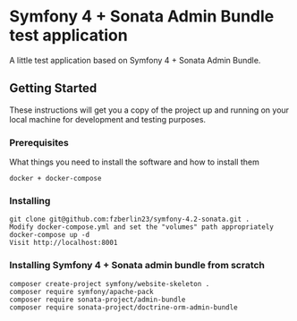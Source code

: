 # Symfony 4 + Sonata Admin Bundle test application

A little test application based on Symfony 4 + Sonata Admin Bundle.

## Getting Started

These instructions will get you a copy of the project up and running on your local machine for development and testing purposes.

### Prerequisites

What things you need to install the software and how to install them

```
docker + docker-compose
```

### Installing

```
git clone git@github.com:fzberlin23/symfony-4.2-sonata.git .
Modify docker-compose.yml and set the "volumes" path appropriately
docker-compose up -d
Visit http://localhost:8001
```

### Installing Symfony 4 + Sonata admin bundle from scratch

```
composer create-project symfony/website-skeleton .
composer require symfony/apache-pack
composer require sonata-project/admin-bundle
composer require sonata-project/doctrine-orm-admin-bundle
```
